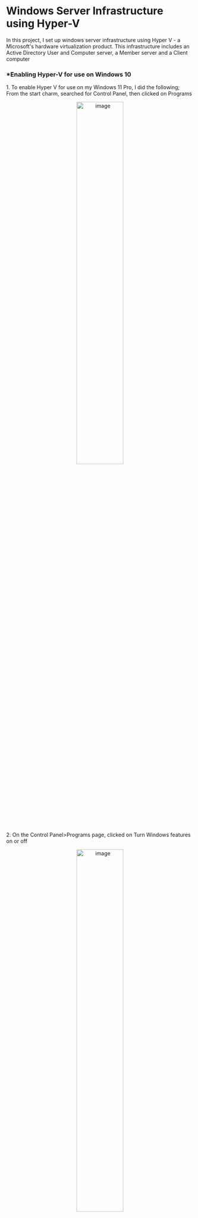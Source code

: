 <h1>Windows Server Infrastructure using Hyper-V</h1>
<p>In this project, I set up windows server infrastructure using Hyper V - a Microsoft's hardware virtualization product. This infrastructure includes an Active Directory User and Computer server, a Member server and a Client computer</p>
<h3>*Enabling Hyper-V for use on Windows 10 </h3>
<p>1. To enable Hyper V for use on my Windows 11 Pro, I did the following; From the start charm, searched for Control Panel, then clicked on Programs </p>
<p align="center"><img src="https://i.imgur.com/MsLlk8T.png" height="50%" width="50%" alt="image"/>

<p>2. On the Control Panel>Programs page, clicked on Turn Windows features on or off </p>
<p align="center"><img src="https://i.imgur.com/Q3PEBRk.png" height="50%" width="50%" alt="image"/>

<p>3. From the Turn windows features on or off page, selected Hyper V, then clicked OK</p>
<p align="center"><img src="https://i.imgur.com/aAcbc3V.png" height="50%" width="50%" alt="image"/>

<p>4. After the request changes have been completed, you are asked to restart your computer.</p>
<p align="center"><img src="https://i.imgur.com/fEPs1tY.png" height="50%" width="50%" alt="image"/>

<br>
<br>

<h3>*Installing and preparing Windows Servers and Windows 10 in Hyper-V.</h3>
<p><b>Windows Server with Active Directory Domain Services (ADDS)</b></p>
<p>1. To install Windows Server 2019(ADDS) on Hyper V; from the Hyper V manager, right click on the Computer name, go to New, then Virtual Machine</p>
<p align="center"><img src="https://i.imgur.com/QGOINFy.png" height="50%" width="50%" alt="image"/>

<p>2. On the Before you begin page, click NEXT</p>
<p align="center"><img src="https://i.imgur.com/1X44jd3.png" height="50%" width="50%" alt="image"/>

<p>3. On the Specify Name and Location page, type in a descriptive name(ADDS), then click NEXT</p>
<p align="center"><img src="https://i.imgur.com/CYgWw1e.png" height="50%" width="50%" alt="image"/>

<p>4. On the Specify Generation select Generation 2(more features) and click NEXT</p>
<p align="center"><img src="https://i.imgur.com/jjYjvtu.png" height="50%" width="50%" alt="image"/>

<p>5. On the Assign memory, leave it at default and uncheck the Use Dynamic Memory for this Virtual Ma-chine(this prevent guest virtual machine memory flexibility)</p>
<p align="center"><img src="https://i.imgur.com/QTKtNmk.png" height="50%" width="50%" alt="image"/>

<p>6. On the Configure Networking, switch to Default Switch and click NEXT</p>
<p align="center"><img src="https://i.imgur.com/nVzXB1j.png" height="50%" width="50%" alt="image"/>

<p>7. On the Connect Virtual Hard Disk page, input 30 GB instead of 127 GB, then click NEXT</p>
<p align="center"><img src="https://i.imgur.com/ta9EHCO.png" height="50%" width="50%" alt="image"/>

<p>8. On the Installation Options page, select Install an Operating system from a bootable image file, then browse and select the ISO image file where it is located on your computer, then click NEXT</p>
<p align="center"><img src="https://i.imgur.com/VqR9RjM.png" height="50%" width="50%" alt="image"/>

<p>9. On the Completing the new virtual machine wizard page, click FINISH</p>
<p align="center"><img src="https://i.imgur.com/beEcTFU.png" height="50%" width="50%" alt="image"/>

<BR>

<h3>Configuration</h3>
<p>1. While on the Hyper V Manager, right click on the server(ADDS) installed and click Start. After it started, double click on it to open</p>
<p align="center"><img src="https://i.imgur.com/HHdlLFJ.png" height="50%" width="50%" alt="image"/>

<p>2. Windows Setup opens up, click NEXT</p>
<p align="center"><img src="https://i.imgur.com/hVwZvvV.png" height="50%" width="50%" alt="image"/>

<p>3. On the next page, click INSTALL NOW</p>
<p align="center"><img src="https://i.imgur.com/RLY5EVf.png" height="50%" width="50%" alt="image"/>

<p>4. On the Select the Operating system you want to install page, selected Datacenter Evaluation(Desktop Experience) and click NEXT</p>
<p align="center"><img src="https://i.imgur.com/OjYk4zz.png" height="50%" width="50%" alt="image"/>

<p>5. On the Applicable notices and license terms page, check the “I accept the license terms” box, then click NEXT</p>
<p align="center"><img src="https://i.imgur.com/xqb1PE5.png" height="50%" width="50%" alt="image"/>

<p>6. On the Which type of installation do you want page, select “Custom: Install Windows only(advanced)”</p>
<p align="center"><img src="https://i.imgur.com/xRMTWQ3.png" height="50%" width="50%" alt="image"/>

<p>7. Next page shows the status of Installing windows</p>
<p align="center"><img src="https://i.imgur.com/YXsfTow.png" height="50%" width="50%" alt="image"/>

<p>8. After the installation, Administrator Password is required</p>
<p align="center"><img src="https://i.imgur.com/ZdVr8eO.png" height="50%" width="50%" alt="image"/>

<p>9. Next, you are asked to select a screen size, then connect</p>
<p align="center"><img src="https://i.imgur.com/9z9dXDi.png" height="50%" width="50%" alt="image"/>

<p>10. Then you asked to type in the Administrator’s password to log in</p>
<p align="center"><img src="https://i.imgur.com/anUzvp3.png" height="50%" width="50%" alt="image"/>

<br>

<h3>To rename the Computer</h3>
<p>1. Click on File and Folder, right click on this PC and click on Properties. This opens Control panel>system and security>system page. There, click on Advanced system settings. On the system properties’ page, select on the Computer name tab, then click Change. On the computer name/domain changes page, type in the Computer name and click OK</p>
<p align="center"><img src="https://i.imgur.com/jrc4HTn.png" height="50%" width="50%" alt="image"/>

<p>2. You are required to restart the computer to apply these changes, click OK</p>
<p align="center"><img src="https://i.imgur.com/sRE4rEx.png" height="50%" width="50%" alt="image"/>

<p>3. Click Restart Now</p>
<p align="center"><img src="https://i.imgur.com/rf7nBuS.png" height="50%" width="50%" alt="image"/>

<br>

<h3>To assign a unique IP address to the Windows 2019 Server(ADDS)</h3>
<p>1. Go to Network & Sharing Center on your computer. Then Ethernet. On the Ethernet status’ page, click on Properties, On the Ethernet Properties page, double click on Internet Protocol Version 4(TCP/IPv4) , select "Use the following IP address" and type in the IP Address, also select Use the following DNS server addresses and type it in.</p>
<p align="center"><img src="https://i.imgur.com/hAHrngI.png" height="50%" width="50%" alt="image"/>

<br>

<h3>Windows Server(MS1)</h3>
<p> Installed Windows server(MS1) following the same steps above used for installing ADDS.</p>
<p align="center"><img src="https://i.imgur.com/BNgaAy0.png" height="50%" width="50%" alt="image"/>

<p>Also configured MS1 the same way i configured ADDS Server. Then input the administrator's password to login</p>
<p align="center"><img src="https://i.imgur.com/dJqUpug.png" height="50%" width="50%" alt="image"/>

<h3>To Assign a unique IP to MS1</h3>
<p>Go to Network & Sharing Center on your computer, Then Ethernet. On the Ethernet status’ page, click on Properties, On the Ethernet Properties page, double click on Internet Protocol Version 4(TCP/IPv4) , select "Use the following IP address" and type in the IP Address, also select Use the following DNS server addresses and type it in.</p>
<p align="center"><img src="https://i.imgur.com/klknNBe.png" height="50%" width="50%" alt="image"/>

<h3>To rename the Windows Server 2019 as Member Server(MS1) and Join to ADDS</h3>
<p>1. Click on File and Folder, right click on this PC and click on Properties. This opens Control panel>system and security>system page. There, click on Advanced system settings. On the system properties’ page, select on the Computer name tab, then click Change. On the computer name/domain changes page, type in the Computer name and click and on the member of, input the domain name and click OK</p>
<p align="center"><img src="https://i.imgur.com/EsF3pDr.png" height="50%" width="50%" alt="image"/>

<p>2. You are required to type in the Administrator password, then click OK</p>
<p align="center"><img src="https://i.imgur.com/2eTDHKF.png" height="50%" width="50%" alt="image"/>

<p>3. You are greeted with the Welcome to the domain, just click OK</p>
<p align="center"><img src="https://i.imgur.com/1622CJi.png" height="50%" width="50%" alt="image"/>

<p>4. Then you are required to restart the computer to apply the changes</p>
<p align="center"><img src="https://i.imgur.com/s1DAXb4.png" height="50%" width="50%" alt="image"/>

<br>

<h3>Installing Windows 10</h3>
<p> Installed Windows 10 following almost the same steps above used for installing ADDS and MS1.</p>
<p align="center"><img src="https://i.imgur.com/rDDajgA.png" height="50%" width="50%" alt="image"/>

<p>Also configured Windows 10 the same way i configured ADDS Server. Few differences are the Activate Windows page, clicked on "I don't have a product key", On the Select the operating system you want to install, chose Windows 10 pro. After the installation is completed, you are presented with series of setup options to choose e.g Region, Keyboard layout, account setup and pin</p>
<p align="center"><img src="https://i.imgur.com/ahAHiZS.png" height="50%" width="50%" alt="image"/>

<br>
<br>
<br>

<h1>Joining Windows 10 to the Domain eventually(After ADDS is Installed)</h1>
<h3>*First before we join Windows 10 to ADDS, I am going to change the IP address first.</h3>
<p><b>To assign a unique IP address Windows 10</b>  - Go to Network & Sharing Center on your computer. Then Ethernet. On the Ethernet status’ page, click on Properties, On the Ethernet Properties page, double click on Internet Protocol Version 4(TCP/IPv4) , select Use the following IP address and type in the IP Address, also select Use the following DNS server addresses and type it in.</p>
<p align="center"><img src="https://i.imgur.com/qpvE8KM.png" height="50%" width="50%" alt="image"/>

<h3>To rename Windows 10 and join to ADDS</h3>
<p>1. Click on File and Folder, right click on this PC and click on Properties. This opens Control panel>system and security>system page. There, click on Advanced system settings. On the system properties’ page, select on the Computer name tab, then click Change. </p>
<p align="center"><img src="https://i.imgur.com/pDl3U9q.png" height="50%" width="50%" alt="image"/>

<p>2. On the computer name/domain changes page, type in the Computer name and click and on the member of, input the domain name and click OK</p>
<p align="center"><img src="https://i.imgur.com/4qT4xHr.png" height="50%" width="50%" alt="image"/>

<p>3. On the Computer Name/Domain name, input the  domain Administrator and password, then click OK</p>
<p align="center"><img src="https://i.imgur.com/kuE0iDF.png" height="50%" width="50%" alt="image"/>

<p>4. You are greeted with Welcome to the domain, just click OK</p>
<p align="center"><img src="https://i.imgur.com/TMDAU7f.png" height="50%" width="50%" alt="image"/>

<p><b>P.S</b> - You will be required to restart your computer for changes to apply</p>



